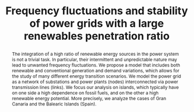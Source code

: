 ---
layout: talk
title:  Frequency fluctuations and stability of power grids with a large renewables penetration ratio
name:  María Martínez Barbeito 
talk-url: 
abstract: The integration of a high ratio of renewable energy sources in the power system is not a trivial task. In particular, their intermittent and unpredictable nature may lead to unwanted frequency fluctuations. We propose a model that includes both renewable and conventional generation and demand variations, which allows for the study of many different energy transition scenarios. We model the power grid as a network of substations and power plants (nodes) interconnected via power transmission lines (links). We focus our analysis on islands, which typically have on one side a high dependence on fossil fuels, and on the other a high renewable energy potential. More precisely, we analyze the cases of Gran Canaria and the Balearic Islands (Spain).
session: contributed
---